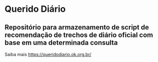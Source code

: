# Querido Diário

## Repositório para armazenamento de script de recomendação de trechos de diário oficial com base em uma determinada consulta

Saiba mais https://queridodiario.ok.org.br/
